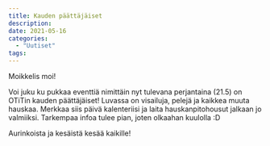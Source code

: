 ```yaml
---
title: Kauden päättäjäiset
description: 
date: 2021-05-16
categories:
  - "Uutiset"
tags:
---
```


Moikkelis moi!

Voi juku ku pukkaa eventtiä nimittäin nyt tulevana perjantaina (21.5) on OTiTin kauden päättäjäiset! Luvassa on visailuja, pelejä ja kaikkea muuta hauskaa. Merkkaa siis päivä kalenteriisi ja laita hauskanpitohousut jalkaan jo valmiiksi. Tarkempaa infoa tulee pian, joten olkaahan kuulolla :D

Aurinkoista ja kesäistä kesää kaikille!
